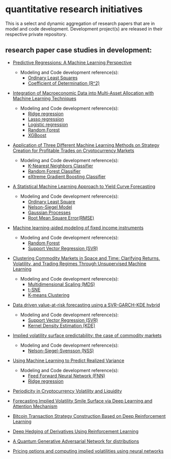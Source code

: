# quantitative research initiatives 
This is a select and dynamic aggregation of research papers that are in model and code development. Development project(s) are released in their respective private repository.

## research paper case studies in development:

- [Predictive Regressions: A Machine Learning Perspective](https://papers.ssrn.com/sol3/papers.cfm?abstract_id=3709412)
  - Modeling and Code development reference(s):
    - [Ordinary Least Squares](https://www.statsmodels.org/stable/examples/notebooks/generated/ols.html#OLS-estimation)
    - [Coefficient of Determination (R^2)](https://scikit-learn.org/stable/modules/generated/sklearn.metrics.r2_score.html)

- [Integration of Macroeconomic Data into Multi-Asset Allocation with Machine Learning Techniques](https://papers.ssrn.com/sol3/papers.cfm?abstract_id=3586040)
  - Modeling and Code development reference(s):
    - [Ridge regression](https://scikit-learn.org/stable/modules/generated/sklearn.linear_model.ridge_regression.html)  
    - [Lasso regression](https://scikit-learn.org/stable/modules/generated/sklearn.linear_model.Lasso.html)
    - [Logistic regression](https://scikit-learn.org/stable/modules/generated/sklearn.linear_model.LogisticRegression.html)
    - [Random Forest](https://scikit-learn.org/stable/modules/generated/sklearn.ensemble.RandomForestRegressor.html)
    - [XGBoost](https://xgboost.readthedocs.io/en/latest/python/python_api.html#module-xgboost.sklearn)

- [Application of Three Different Machine Learning Methods on Strategy Creation for Profitable Trades on Cryptocurrency Markets](https://arxiv.org/abs/2105.06827)
  - Modeling and Code development reference(s):
    - [K-Nearest Neighbors Classifier](https://scikit-learn.org/stable/modules/generated/sklearn.neighbors.KNeighborsClassifier.html)  
    - [Random Forest Classifier](https://scikit-learn.org/stable/modules/generated/sklearn.ensemble.RandomForestClassifier.html)
    - [eXtreme Gradient Boosting Classifier](https://scikit-learn.org/stable/modules/generated/sklearn.ensemble.GradientBoostingClassifier.html)

- [A Statistical Machine Learning Approach to Yield Curve Forecasting](https://arxiv.org/abs/1703.01536)
  - Modeling and Code development reference(s):
      - [Ordinary Least Square](https://www.statsmodels.org/stable/examples/notebooks/generated/ols.html)
      - [Nelson-Siegel Model](https://pypi.org/project/nelson-siegel-svensson/)
      - [Gaussian Processes](https://scikit-learn.org/stable/modules/gaussian_process.html)
      - [Root Mean Square Error(RMSE)](https://scikit-learn.org/stable/modules/generated/sklearn.metrics.mean_squared_error.html) 

- [ Machine learning-aided modeling of fixed income instruments](https://scholar.google.com/scholar?hl=en&as_sdt=0%2C15&as_vis=1&q=machine+learning+aided+modeling+of+fixed+income+instruments&btnG=)
  - Modeling and Code development reference(s): 
     - [Random Forest](https://scikit-learn.org/stable/modules/generated/sklearn.ensemble.RandomForestRegressor.html)
     - [Support Vector Regression (SVR)](https://scikit-learn.org/stable/modules/generated/sklearn.svm.SVR.html#sklearn.svm.SVR)
    
- [Clustering Commodity Markets in Space and Time: Clarifying Returns, Volatility, and Trading Regimes Through Unsupervised Machine Learning](https://papers.ssrn.com/sol3/papers.cfm?abstract_id=3791138) 
  - Modeling and Code development reference(s):
    - [Multidimensional Scaling (MDS)](https://scikit-learn.org/stable/modules/generated/sklearn.manifold.MDS.html)
    - [t-SNE](https://scikit-learn.org/stable/modules/generated/sklearn.manifold.TSNE.html)
    - [K-means Clustering](https://scikit-learn.org/stable/modules/clustering.html#:~:text=2.3.1.%20Overview%20of%20clustering%20methods%20%C2%B6%20%20,nearest-neighbor%20gr%20...%20%206%20more%20rows%20)

- [Data driven value-at-risk forecasting using a SVR-GARCH-KDE hybrid](https://arxiv.org/abs/2009.06910) 
  - Modeling and Code development reference(s):
    - [Support Vector Regression (SVR)](https://scikit-learn.org/stable/modules/generated/sklearn.svm.SVR.html#sklearn.svm.SVR)
    - [Kernel Density Estimation (KDE)](https://scikit-learn.org/stable/auto_examples/neighbors/plot_digits_kde_sampling.html?highlight=kernel%20density%20estimation)

- [Implied volatility surface predictability: the case of commodity markets](https://arxiv.org/abs/1909.11009) 
  - Modeling and Code development reference(s):
    - [Nelson-Siegel-Svensson (NSS)](https://pypi.org/project/nelson-siegel-svensson/) 

- [Using Machine Learning to Predict Realized Variance](https://arxiv.org/abs/1909.10035)
  -  Modeling and Code development reference(s):
      - [Feed Forward Neural Network (FNN)](https://www.deeplearningwizard.com/deep_learning/practical_pytorch/pytorch_feedforward_neuralnetwork/)
      - [Ridge regression](https://scikit-learn.org/stable/modules/generated/sklearn.linear_model.ridge_regression.html) 

- [Periodicity in Cryptocurrency Volatility and Liquidity](https://arxiv.org/abs/2109.12142)

- [Forecasting Implied Volatility Smile Surface via Deep Learning and Attention Mechanism](https://arxiv.org/abs/1912.11059)

- [Bitcoin Transaction Strategy Construction Based on Deep Reinforcement Learning](https://arxiv.org/abs/2109.14789)

- [Deep Hedging of Derivatives Using Reinforcement Learning](https://arxiv.org/pdf/2103.16409.pdf)

- [A Quantum Generative Adversarial Network for distributions](https://arxiv.org/abs/2110.02742)

- [Pricing options and computing implied volatilities using neural networks](https://arxiv.org/abs/1901.08943) 


